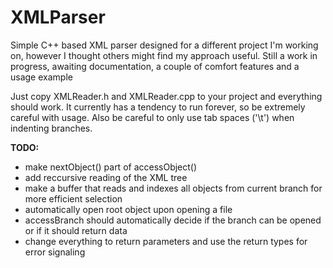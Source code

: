 # XMLParser

Simple C++ based XML parser designed for a different project I'm working on, however I thought others might find my approach useful.
Still a work in progress, awaiting documentation, a couple of comfort features and a usage example

Just copy XMLReader.h and XMLReader.cpp to your project and everything should work. 
It currently has a tendency to run forever, so be extremely careful with usage.
Also be careful to only use tab spaces ('\t') when indenting branches.

**TODO:**
- make nextObject() part of accessObject()
- add reccursive reading of the XML tree
- make a buffer that reads and indexes all objects from current branch for more efficient selection
- automatically open root object upon opening a file
- accessBranch should automatically decide if the branch can be opened or if it should return data
- change everything to return parameters and use the return types for error signaling